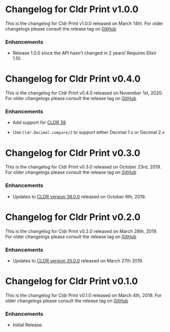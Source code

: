 # Changelog for Cldr Print v1.0.0

This is the changelog for Cldr Print v1.0.0 released on March 14th.  For older changelogs please consult the release tag on [GitHub](https://github.com/kipcole9/cldr/tags)

### Enhancements

* Release 1.0.0 since the API hasn't changed in 2 years!  Requires Elixir 1.10.

# Changelog for Cldr Print v0.4.0

This is the changelog for Cldr Print v0.4.0 released on November 1st, 2020.  For older changelogs please consult the release tag on [GitHub](https://github.com/kipcole9/cldr/tags)

### Enhancements

* Add support for [CLDR 38](http://cldr.unicode.org/index/downloads/cldr-38)

* Use `Cldr.Decimal.compare/2` to support either Decimal 1.x or Decimal 2.x

# Changelog for Cldr Print v0.3.0

This is the changelog for Cldr Print v0.3.0 released on October 23rd, 2019.  For older changelogs please consult the release tag on [GitHub](https://github.com/kipcole9/cldr/tags)

### Enhancements

* Updates to [CLDR version 36.0.0](http://cldr.unicode.org/index/downloads/cldr-36) released on October 6th, 2019.

# Changelog for Cldr Print v0.2.0

This is the changelog for Cldr Print v0.2.0 released on March 28th, 2019.  For older changelogs please consult the release tag on [GitHub](https://github.com/kipcole9/cldr/tags)

### Enhancements

* Updates to [CLDR version 35.0.0](http://cldr.unicode.org/index/downloads/cldr-35) released on March 27th 2019.

# Changelog for Cldr Print v0.1.0

This is the changelog for Cldr Print v0.1.0 released on March 4th, 2019.  For older changelogs please consult the release tag on [GitHub](https://github.com/kipcole9/cldr/tags)

### Enhancements

* Initial Release.
